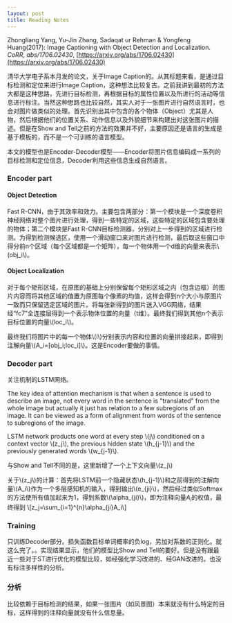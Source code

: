 ```yaml
---
layout: post
title: Reading Notes
---
```


Zhongliang Yang, Yu-Jin Zhang, Sadaqat ur Rehman & Yongfeng Huang(2017): Image Captioning with Object Detection and Localization. *CoRR, abs/1706.02430*, [https://arxiv.org/abs/1706.02430](https://arxiv.org/abs/1706.02430)

清华大学电子系本月发的论文，关于Image Caption的。从其标题来看，是通过目标检测和定位来进行Image Caption，这种想法比较复古。之前我讲到最初的方法大都是这种思路，先进行目标检测，再根据目标的属性位置以及所进行的活动等信息进行标注。当然这种思路也比较自然，其实人对于一张图片进行自然语言时，也会对图片做类似的处理。首先识别出其中包含的各个物体（Object）尤其是人物，然后根据他们的位置关系、动作信息以及外貌细节来构建出对这张图片的描述。但是在Show and Tell之前的方法的效果并不好，主要原因还是语言的生成是基于模板的，而不是一个可训练的语言模型。

本文的模型也是Encoder-Decoder模型——Encoder将图片信息编码成一系列的目标检测和定位信息，Decoder利用这些信息生成自然语言。

### Encoder part

#### Object Detection

Fast R-CNN，由于其效率和效力。主要包含两部分：第一个模块是一个深度卷积神经网络对整个图片进行处理，得到一些特定的区域，这些特定的区域包含要处理的物体；第二个模块是Fast R-CNN目标检测器，分别对上一步得到的区域进行检测。为得到检测候选区，使用一个滑动窗口来对图片进行检测，最后取这些窗口中得分前n个区域（每个区域都是一个矩阵），每一个物体用一个d维的向量来表示\\(obj_i\\)。

#### Object Localization

对于每个矩形区域，在原图的基础上分别保留每个矩形区域之内（包含边框）的图片内容而将其他区域的值置为原图每个像素的均值，这样会得到n个大小与原图片一致而只保留选定区域的图片。将每张新得到的图片送入VGG网络，结果经“fc7”全连接层得到一个表示物体位置的向量（t维）。最终我们得到其他n个表示目标位置的向量\\(loc_i\\)。

最终我们将图片中的每一个物体\\(i\\)分别表示内容和位置的向量拼接起来，即得到注解向量\\(A_i=[obj_i;loc_i]\\)。这是Encoder要做的事情。

### Decoder part

关注机制的LSTM网络。

The key idea of attention mechanism is that when a sentence is used to describe an image, not every word in the sentence is "translated" from the whole image but actually it just has relation to a few subregions of an image. It can be viewed as a form of alignment from words of the sentence to subregions of the image. 

LSTM network products one word at every step \\(j\\) conditioned on a context vector \\(z_j\\), the previous hidden state \\(h_{j-1}\\) and the previously generated words \\(w_{j-1}\\).

与Show and Tell不同的是，这里新增了一个上下文向量\\(z_j\\)

关于\\(z_j\\)的计算：首先将LSTM前一个隐藏状态\\(h_{j-1}\\)和之前得到的注解向量\\(A_i\\)作为一个多层感知机的输入，得到输出\\(e_{ji}\\)，然后经过类似Softmax的方法使所有值加起来为1，得到系数\\(\\alpha_{ji}\\)，即为注释向量$A_i$的权值，最终得到
\\[z_j=\sum_{i=1}^{n}\\alpha_{ji}A_i\\]

### Training

只训练Decoder部分。损失函数目标单词概率的负log，另加对系数的正则化。就这么完了。。实现结果显示，他们的模型比Show and Tell的要好。但是没有跟最近一些对于ST进行优化的模型比较，如经强化学习改进的、经GAN改进的。也没有标注多样性的分析。


### 分析

比较依赖于目标检测的结果，如果一张图片（如风景图）本来就没有什么特定的目标，这样得到的注释向量就没有什么信息量。
